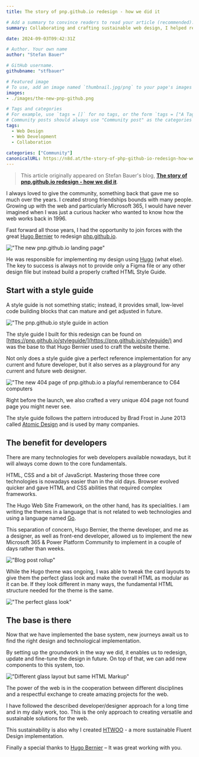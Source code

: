 ```yaml
---
title: The story of pnp.github.io redesign - how we did it

# Add a summary to convince readers to read your article (recommended). It will display on the homepage.
summary: Collaborating and crafting sustainable web design, I helped redesign php.github.io with a focus on Atomic Design principles and modular HTML/CSS.

date: 2024-09-03T09:42:31Z

# Author. Your own name
author: "Stefan Bauer"

# GitHub username.
githubname: "stfbauer"

# Featured image
# To use, add an image named `thumbnail.jpg/png` to your page's images folder. Make sure to replace the placeholder image
images:
- ./images/the-new-pnp-github.png

# Tags and categories
# For example, use `tags = []` for no tags, or the form `tags = ["A Tag", "Another Tag"]` for one or more tags.
# Community posts should always use "Community post" as the categories
tags:
  - Web Design
  - Web Development
  - Collaboration
  
categories: ["Community"]
canonicalURL: https://n8d.at/the-story-of-php-github-io-redesign-how-we-did-it
---
```


> This article originally appeared on Stefan Bauer's blog, **[The story of pnp.github.io redesign - how we did it](https://n8d.at/the-story-of-php-github-io-redesign-how-we-did-it?utm_source=PnP&utm_medium=website&utm_campaign=blog)**.

I always loved to give the community, something back that gave me so much over the years. I created strong friendships bounds with many people. Growing up with the web and particularly Microsoft 365, I would have never imagined when I was just a curious hacker who wanted to know how the web works back in 1996.

Fast forward all those years, I had the opportunity to join forces with the great [Hugo Bernier](https://tahoeninja.blog/) to redesign [php.github.io](https://php.github.io).

!["The new pnp.github.io landing page"](./images/the-new-pnp-github.png)

He was responsible for implementing my design using [Hugo](https://gohugo.io) (what else). The key to success is always not to provide only a Figma file or any other design file but instead build a properly crafted HTML Style Guide.

## Start with a style guide

A style guide is not something static; instead, it provides small, low-level code building blocks that can mature and get adjusted in future.

!["The pnp.github.io style guide in action](./images/styleguide-for-pnp-github.png)

The style guide I built for this redesign can be found on [https://pnp.github.io/styleguide/](https://pnp.github.io/styleguide/) and was the base to that Hugo Bernier used to craft the website theme.

Not only does a style guide give a perfect reference implementation for any current and future developer, but it also serves as a playground for any current and future web designer.

!["The new 404 page of pnp.github.io a playful rememberance to C64 computers](./images/playing-with-good-memories.png)

Right before the launch, we also crafted a very unique 404 page not found page you might never see.

The style guide follows the pattern introduced by Brad Frost in June 2013 called [Atomic Design](https://bradfrost.com/blog/post/atomic-web-design/) and is used by many companies.

## The benefit for developers

There are many technologies for web developers available nowadays, but it will always come down to the core fundamentals. 

HTML, CSS and a bit of JavaScript. Mastering those three core technologies is nowadays easier than in the old days. Browser evolved quicker and gave HTML and CSS abilities that required complex frameworks.

The Hugo Web Site Framework, on the other hand, has its specialities. I am writing the themes in a language that is not related to web technologies and using a language named [Go](https://en.wikipedia.org/wiki/Go_(programming_language)).

This separation of concern, Hugo Bernier, the theme developer, and me as a designer, as well as front-end developer, allowed us to implement the new Microsoft 365 & Power Platform Community to implement in a couple of days rather than weeks. 

!["Blog post rollup"](./images/blog-post-roll-up.png)

While the Hugo theme was ongoing, I was able to tweak the card layouts to give them the perfect glass look and make the overall HTML as modular as it can be. If they look different in many ways, the fundamental HTML structure needed for the theme is the same.

!["The perfect glass look"](./images/perfect-glass-look.png)

## The base is there

Now that we have implemented the base system, new journeys await us to find the right design and technological implementation.

By setting up the groundwork in the way we did, it enables us to redesign, update and fine-tune the design in future. On top of that, we can add new components to this system, too.

!["Different glass layout but same HTML Markup"](./images/different-card-layout-but-the-same.png)

The power of the web is in the cooperation between different disciplines and a respectful exchange to create amazing projects for the web.

I have followed the described developer/designer approach for a long time and in my daily work, too. This is the only approach to creating versatile and sustainable solutions for the web.

This sustainability is also why I created [HTWOO](https://lab.n8d.studio/htwoo/) - a more sustainable Fluent Design implementation.

Finally a special thanks to [Hugo Bernier](https://tahoeninja.blog/) – It was great working with you.
